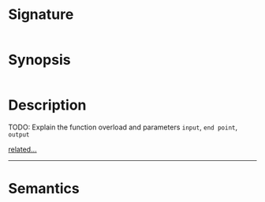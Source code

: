 # Signature
```vikid-signature
```

# Synopsis
```vikid-synopsis
```

# Description
TODO: Explain the function overload and parameters `input`, `end point`, `output`

[related...](https://www.w3schools.com/tags/canvas_lineto.asp)

----
# Semantics